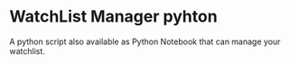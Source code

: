 # WatchList Manager pyhton
 A python script also available as Python Notebook that can manage your watchlist.
